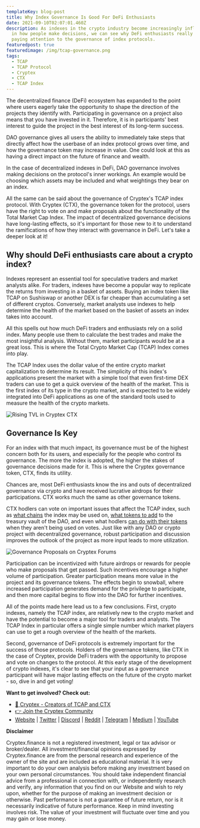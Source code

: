 ```yaml
---
templateKey: blog-post
title: Why Index Governance Is Good For DeFi Enthusiasts
date: 2021-09-10T02:07:01.460Z
description: As indexes in the crypto industry become increasingly influential
  in how people make decisions, we can see why DeFi enthusiasts really should be
  paying attention to the governance of index protocols.
featuredpost: true
featuredimage: /img/tcap-governance.png
tags:
  - TCAP
  - TCAP Protocol
  - Cryptex
  - CTX
  - TCAP Index
---
```

The decentralized finance (DeFi) ecosystem has expanded to the point where users eagerly take the opportunity to shape the direction of the projects they identify with. Participating in governance on a project also means that you have invested in it. Therefore, it is in participants' best interest to guide the project in the best interest of its long-term success.

DAO governance gives all users the ability to immediately take steps that directly affect how the userbase of an index protocol grows over time, and how the governance token may increase in value. One could look at this as having a direct impact on the future of finance and wealth.

In the case of decentralized indexes in DeFi, DAO governance involves making decisions on the protocol's inner workings. An example would be choosing which assets may be included and what weightings they bear on an index.

All the same can be said about the governance of Cryptex's TCAP index protocol. With Cryptex (CTX), the governance token for the protocol, users have the right to vote on and make proposals about the functionality of the Total Market Cap Index. The impact of decentralized governance decisions have long-lasting effects, so it's important for those new to it to understand the ramifications of how they interact with governance in DeFi. Let's take a deeper look at it!

## Why should DeFi enthusiasts care about a crypto index?

Indexes represent an essential tool for speculative traders and market analysts alike. For traders, indexes have become a popular way to replicate the returns from investing in a basket of assets. Buying an index token like TCAP on Sushiswap or another DEX is far cheaper than accumulating a set of different cryptos. Conversely, market analysts use indexes to help determine the health of the market based on the basket of assets an index takes into account.

All this spells out how much DeFi traders and enthusiasts rely on a solid index. Many people use them to calculate the best trades and make the most insightful analysis. Without them, market participants would be at a great loss. This is where the Total Crypto Market Cap (TCAP) Index comes into play.

The TCAP Index uses the dollar value of the entire crypto market capitalization to determine its result. The simplicity of this index's applications present the market with a simple tool that even first-time DEX traders can use to get a quick overview of the health of the market. This is the first index of its type in the crypto market, and is expected to be widely integrated into DeFi applications as one of the standard tools used to measure the health of the crypto markets.

![](/img/tvl-in-cryptex.png "Rising TVL in Cryptex CTX")

## Governance Is Key

For an index with that much impact, its governance must be of the highest concern both for its users, and especially for the people who control its governance. The more the index is adopted, the higher the stakes of governance decisions made for it. This is where the Cryptex governance token, CTX, finds its utility.

Chances are, most DeFi enthusiasts know the ins and outs of decentralized governance via crypto and have received lucrative airdrops for their participations. CTX works much the same as other governance tokens.

CTX hodlers can vote on important issues that affect the TCAP index, such as [what chains](https://forum.cryptex.finance/t/cip-6-deploying-tcap-into-polygon/92) the index may be used on, [what tokens to add](https://forum.cryptex.finance/t/what-should-be-the-next-asset-added-as-vault-collateral/51) to the treasury vault of the DAO, and even what hodlers [can do with their tokens](https://forum.cryptex.finance/t/staking-of-ctx-for-governance/126) when they aren't being used on votes. Just like with any DAO or crypto project with decentralized governance, robust participation and discussion improves the outlook of the project as more input leads to more utilization.

![](/img/cryptex-gov-proposals.png "Governance Proposals on Cryptex Forums")

Participation can be incentivized with future airdrops or rewards for people who make proposals that get passed. Such incentives encourage a higher volume of participation. Greater participation means more value in the project and its governance tokens. The effects begin to snowball, where increased participation generates demand for the privilege to participate, and then more capital begins to flow into the DAO for further incentives.

All of the points made here lead us to a few conclusions. First, crypto indexes, namely the TCAP index, are relatively new to the crypto market and have the potential to become a major tool for traders and analysts. The TCAP Index in particular offers a single simple number which market players can use to get a rough overview of the health of the markets.

Second, governance of DeFi protocols is extremely important for the success of those protocols. Holders of the governance tokens, like CTX in the case of Cryptex, provide DeFi traders with the opportunity to propose and vote on changes to the protocol. At this early stage of the development of crypto indexes, it's clear to see that your input as a governance participant will have major lasting effects on the future of the crypto market - so, dive in and get voting!



**Want to get involved? Check out:**

* [👥 Cryptex - Creators of TCAP and CTX](https://cryptex.finance/)
* [👉 Join the Cryptex Community](https://cryptex.finance/#community)
* [Website](https://cryptex.finance/) | [Twitter](https://twitter.com/CryptexFinance) | [Discord](https://discord.gg/b8XgHYbkaN) | [Reddit](https://www.reddit.com/r/TotalCryptoMarketCap/) | [Telegram](https://t.me/cryptexfinance) | [Medium](https://medium.com/cryptexfinance) | [YouTube](https://www.youtube.com/channel/UCdN17zdr5MCDph75srdhutQ)

**Disclaimer**

Cryptex.finance is not a registered investment, legal or tax advisor or broker/dealer. All investment/financial opinions expressed by Cryptex.finance are from the personal research and experience of the owner of the site and are included as educational material. It is very important to do your own analysis before making any investment based on your own personal circumstances. You should take independent financial advice from a professional in connection with, or independently research and verify, any information that you find on our Website and wish to rely upon, whether for the purpose of making an investment decision or otherwise. Past performance is not a guarantee of future return, nor is it necessarily indicative of future performance. Keep in mind investing involves risk. The value of your investment will fluctuate over time and you may gain or lose money.